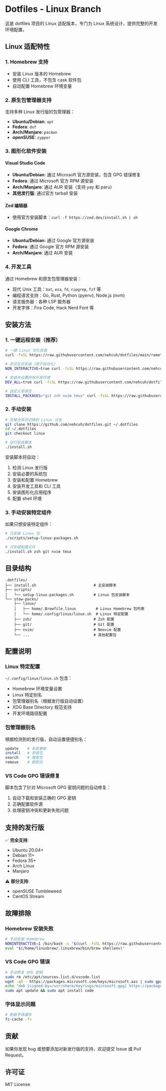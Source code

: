# Dotfiles - Linux Branch

这是 dotfiles 项目的 Linux 适配版本，专门为 Linux 系统设计，提供完整的开发环境配置。

## Linux 适配特性

### 1. Homebrew 支持
- 安装 Linux 版本的 Homebrew
- 使用 CLI 工具，不包含 cask 软件包
- 自动配置 Homebrew 环境变量

### 2. 原生包管理器支持
支持多种 Linux 发行版的包管理器：
- **Ubuntu/Debian**: `apt`
- **Fedora**: `dnf`
- **Arch/Manjaro**: `pacman`
- **openSUSE**: `zypper`

### 3. 图形化软件安装

#### Visual Studio Code
- **Ubuntu/Debian**: 通过 Microsoft 官方源安装，包含 GPG 错误修复
- **Fedora**: 通过 Microsoft 官方 RPM 源安装
- **Arch/Manjaro**: 通过 AUR 安装（支持 yay 和 paru）
- **其他发行版**: 通过官方 tarball 安装

#### Zed 编辑器
- 使用官方安装脚本：`curl -f https://zed.dev/install.sh | sh`

#### Google Chrome
- **Ubuntu/Debian**: 通过 Google 官方源安装
- **Fedora**: 通过 Google 官方 RPM 源安装
- **Arch/Manjaro**: 通过 AUR 安装

### 4. 开发工具
通过 Homebrew 和原生包管理器安装：
- 现代 Unix 工具：`bat`, `eza`, `fd`, `ripgrep`, `fzf` 等
- 编程语言支持：Go, Rust, Python (pyenv), Node.js (nvm)
- 语言服务器：各种 LSP 服务器
- 开发字体：Fira Code, Hack Nerd Font 等

## 安装方法

### 1. 一键远程安装（推荐）
```bash
# 一键 Linux 优化安装
curl -fsSL https://raw.githubusercontent.com/nehcuh/dotfiles/main/remote-install-linux.sh | bash

# 非交互式安装（用于自动化）
NON_INTERACTIVE=true curl -fsSL https://raw.githubusercontent.com/nehcuh/dotfiles/main/remote-install-linux.sh | bash

# 安装并设置所有开发环境
DEV_ALL=true curl -fsSL https://raw.githubusercontent.com/nehcuh/dotfiles/main/remote-install-linux.sh | bash

# 自定义安装包
INSTALL_PACKAGES="git zsh nvim tmux" curl -fsSL https://raw.githubusercontent.com/nehcuh/dotfiles/main/remote-install-linux.sh | bash
```

### 2. 手动安装
```bash
# 克隆仓库并切换到 Linux 分支
git clone https://github.com/nehcuh/dotfiles.git ~/.dotfiles
cd ~/.dotfiles
git checkout linux

# 运行安装脚本
./install.sh
```

安装脚本将自动：
1. 检测 Linux 发行版
2. 安装必要的系统包
3. 安装和配置 Homebrew
4. 安装开发工具和 CLI 工具
5. 安装图形化应用程序
6. 配置 shell 环境

### 3. 手动安装特定组件
如果只想安装特定组件：

```bash
# 只安装 Linux 包
./scripts/setup-linux-packages.sh

# 只安装配置文件
./install.sh zsh git nvim tmux
```

## 目录结构

```
.dotfiles/
├── install.sh                          # 主安装脚本
├── scripts/
│   └── setup-linux-packages.sh         # Linux 包安装脚本
└── stow-packs/
    ├── linux/
    │   ├── home/.Brewfile.linux         # Linux Homebrew 包列表
    │   └── home/.config/linux/linux.sh  # Linux 特定配置
    ├── zsh/                            # Zsh 配置
    ├── git/                            # Git 配置
    ├── nvim/                           # Neovim 配置
    └── ...                             # 其他配置包
```

## 配置说明

### Linux 特定配置
`~/.config/linux/linux.sh` 包含：
- Homebrew 环境变量设置
- Linux 特定别名
- 包管理器别名（根据发行版自动设置）
- XDG Base Directory 规范支持
- 开发环境路径配置

### 包管理器别名
根据检测到的发行版，自动设置便捷别名：
```bash
update    # 系统更新
install   # 安装包
search    # 搜索包
remove    # 删除包
```

### VS Code GPG 错误修复
脚本包含了针对 Microsoft GPG 密钥问题的自动修复：
1. 自动下载和安装正确的 GPG 密钥
2. 正确配置软件源
3. 处理密钥冲突和更新失败问题

## 支持的发行版

✅ **完全支持**:
- Ubuntu 20.04+
- Debian 11+
- Fedora 35+
- Arch Linux
- Manjaro

⚠️ **部分支持**:
- openSUSE Tumbleweed
- CentOS Stream

## 故障排除

### Homebrew 安装失败
```bash
# 手动安装 Homebrew
NONINTERACTIVE=1 /bin/bash -c "$(curl -fsSL https://raw.githubusercontent.com/Homebrew/install/HEAD/install.sh)"
eval "$(/home/linuxbrew/.linuxbrew/bin/brew shellenv)"
```

### VS Code GPG 错误
```bash
# 手动修复 GPG 密钥
sudo rm /etc/apt/sources.list.d/vscode.list
wget -qO - https://packages.microsoft.com/keys/microsoft.asc | sudo gpg --dearmor -o /usr/share/keyrings/microsoft.gpg
echo "deb [signed-by=/usr/share/keyrings/microsoft.gpg] https://packages.microsoft.com/repos/code stable main" | sudo tee /etc/apt/sources.list.d/vscode.list
sudo apt update && sudo apt install code
```

### 字体显示问题
```bash
# 刷新字体缓存
fc-cache -fv
```

## 贡献

如果你发现 bug 或想要添加对新发行版的支持，欢迎提交 Issue 或 Pull Request。

## 许可证

MIT License
